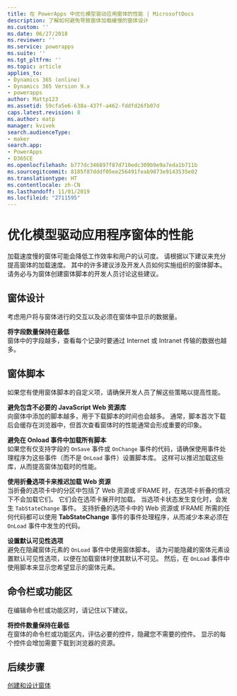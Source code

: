 ```yaml
---
title: 在 PowerApps 中优化模型驱动应用窗体的性能 | MicrosoftDocs
description: 了解如何避免导致窗体加载缓慢的窗体设计
ms.custom: ''
ms.date: 06/27/2018
ms.reviewer: ''
ms.service: powerapps
ms.suite: ''
ms.tgt_pltfrm: ''
ms.topic: article
applies_to:
- Dynamics 365 (online)
- Dynamics 365 Version 9.x
- powerapps
author: Mattp123
ms.assetid: 59cfa5e6-638a-437f-a462-fddfd26fb07d
caps.latest.revision: 8
ms.author: matp
manager: kvivek
search.audienceType:
- maker
search.app:
- PowerApps
- D365CE
ms.openlocfilehash: b777dc346897f87d710edc309b9e9a7eda1b711b
ms.sourcegitcommit: 8185f87dddf05ee256491feab9873e9143535e02
ms.translationtype: HT
ms.contentlocale: zh-CN
ms.lasthandoff: 11/01/2019
ms.locfileid: "2711595"
---
```

# <a name="optimize-model-driven-app-form-performance"></a>优化模型驱动应用程序窗体的性能

加载速度慢的窗体可能会降低工作效率和用户的认可度。 请根据以下建议来充分提高窗体的加载速度。 其中的许多建议涉及开发人员如何实施组织的窗体脚本。 请务必与为窗体创建窗体脚本的开发人员讨论这些建议。  
  
<a name="BKMK_FormDesign"></a>   
## <a name="form-design"></a>窗体设计  
 考虑用户将与窗体进行的交互以及必须在窗体中显示的数据量。  
  
 **将字段数量保持在最低**  
 窗体中的字段越多，查看每个记录时要通过 Internet 或 Intranet 传输的数据也越多。  
  
<a name="BKMK_FormScripts"></a>   
## <a name="form-scripts"></a>窗体脚本  
 如果您有使用窗体脚本的自定义项，请确保开发人员了解这些策略以提高性能。  
  
 **避免包含不必要的 JavaScript Web 资源库**  
 向窗体中添加的脚本越多，用于下载脚本的时间也会越多。 通常，脚本首次下载后会缓存在浏览器中，但首次查看窗体时的性能通常会形成重要的印象。  
  
 **避免在 Onload 事件中加载所有脚本**  
 如果您有仅支持字段的 `OnSave` 事件或 `OnChange` 事件的代码，请确保使用事件处理程序为这些事件（而不是 `OnLoad` 事件）设置脚本库。 这样可以推迟加载这些库，从而提高窗体加载时的性能。  
  
 **使用折叠选项卡来推迟加载 Web 资源**  
 当折叠的选项卡中的分区中包括了 Web 资源或 IFRAME 时，在选项卡折叠的情况下不会加载它们。 它们会在选项卡展开时加载。 当选项卡状态发生变化时，会发生 `TabStateChange` 事件。 支持折叠的选项卡中的 Web 资源或 IFRAME 所需的任何代码都可以使用 **TabStateChange** 事件的事件处理程序，从而减少本来必须在 `OnLoad` 事件中发生的代码。  
  
 **设置默认可见性选项**  
 避免在隐藏窗体元素的 `OnLoad` 事件中使用窗体脚本。 请为可能隐藏的窗体元素设置默认可见性选项，以便在加载窗体时使其默认不可见。 然后，在 `OnLoad` 事件中使用脚本来显示您希望显示的窗体元素。  
  
<a name="BKMK_CommandBar"></a>   
## <a name="command-bar-or-ribbon"></a>命令栏或功能区  
 在编辑命令栏或功能区时，请记住以下建议。  
  
 **将控件数量保持在最低**  
 在窗体的命令栏或功能区内，评估必要的控件，隐藏您不需要的控件。 显示的每个控件会增加需要下载到浏览器的资源。  
  
## <a name="next-steps"></a>后续步骤  
 [创建和设计窗体](create-design-forms.md)    
    
 
